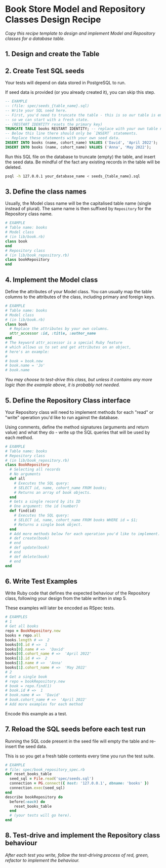# Book Store Model and Repository Classes Design Recipe

_Copy this recipe template to design and implement Model and Repository classes for a database table._

## 1. Design and create the Table



## 2. Create Test SQL seeds

Your tests will depend on data stored in PostgreSQL to run.

If seed data is provided (or you already created it), you can skip this step.

```sql
-- EXAMPLE
-- (file: spec/seeds_{table_name}.sql)
-- Write your SQL seed here.
-- First, you'd need to truncate the table - this is so our table is emptied between each test run,
-- so we can start with a fresh state.
-- (RESTART IDENTITY resets the primary key)
TRUNCATE TABLE books RESTART IDENTITY; -- replace with your own table name.
-- Below this line there should only be `INSERT` statements.
-- Replace these statements with your own seed data.
INSERT INTO books (name, cohort_name) VALUES ('David', 'April 2022');
INSERT INTO books (name, cohort_name) VALUES ('Anna', 'May 2022');
```

Run this SQL file on the database to truncate (empty) the table, and insert the seed data. Be mindful of the fact any existing records in the table will be deleted.

```bash
psql -h 127.0.0.1 your_database_name < seeds_{table_name}.sql
```

## 3. Define the class names

Usually, the Model class name will be the capitalised table name (single instead of plural). The same name is then suffixed by `Repository` for the Repository class name.

```ruby
# EXAMPLE
# Table name: books
# Model class
# (in lib/book.rb)
class book
end
# Repository class
# (in lib/book_repository.rb)
class bookRepository
end
```

## 4. Implement the Model class

Define the attributes of your Model class. You can usually map the table columns to the attributes of the class, including primary and foreign keys.

```ruby
# EXAMPLE
# Table name: books
# Model class
# (in lib/book.rb)
class book
  # Replace the attributes by your own columns.
  attr_accessor :id, :title, :author_name
end
# The keyword attr_accessor is a special Ruby feature
# which allows us to set and get attributes on an object,
# here's an example:
#
# book = book.new
# book.name = 'Jo'
# book.name
```

*You may choose to test-drive this class, but unless it contains any more logic than the example above, it is probably not needed.*

## 5. Define the Repository Class interface

Your Repository class will need to implement methods for each "read" or "write" operation you'd like to run against the database.

Using comments, define the method signatures (arguments and return value) and what they do - write up the SQL queries that will be used by each method.

```ruby
# EXAMPLE
# Table name: books
# Repository class
# (in lib/book_repository.rb)
class BookRepository
  # Selecting all records
  # No arguments
  def all
    # Executes the SQL query:
    # SELECT id, name, cohort_name FROM books;
    # Returns an array of book objects.
  end
  # Gets a single record by its ID
  # One argument: the id (number)
  def find(id)
    # Executes the SQL query:
    # SELECT id, name, cohort_name FROM books WHERE id = $1;
    # Returns a single book object.
  end
  # Add more methods below for each operation you'd like to implement.
  # def create(book)
  # end
  # def update(book)
  # end
  # def delete(book)
  # end
end
```

## 6. Write Test Examples

Write Ruby code that defines the expected behaviour of the Repository class, following your design from the table written in step 5.

These examples will later be encoded as RSpec tests.

```ruby
# EXAMPLES
# 1
# Get all books
repo = BookRepository.new
books = repo.all
books.length # =>  2
books[0].id # =>  1
books[0].name # =>  'David'
books[0].cohort_name # =>  'April 2022'
books[1].id # =>  2
books[1].name # =>  'Anna'
books[1].cohort_name # =>  'May 2022'
# 2
# Get a single book
# repo = bookRepository.new
# book = repo.find(1)
# book.id # =>  1
# book.name # =>  'David'
# book.cohort_name # =>  'April 2022'
# Add more examples for each method
```

Encode this example as a test.

## 7. Reload the SQL seeds before each test run

Running the SQL code present in the seed file will empty the table and re-insert the seed data.

This is so you get a fresh table contents every time you run the test suite.

```ruby
# EXAMPLE
# file: spec/book_repository_spec.rb
def reset_books_table
  seed_sql = File.read('spec/seeds.sql')
  connection = PG.connect({ host: '127.0.0.1', dbname: 'books' })
  connection.exec(seed_sql)
end
describe bookRepository do
  before(:each) do
    reset_books_table
  end
  # (your tests will go here).
end
```

## 8. Test-drive and implement the Repository class behaviour

_After each test you write, follow the test-driving process of red, green, refactor to implement the behaviour._
